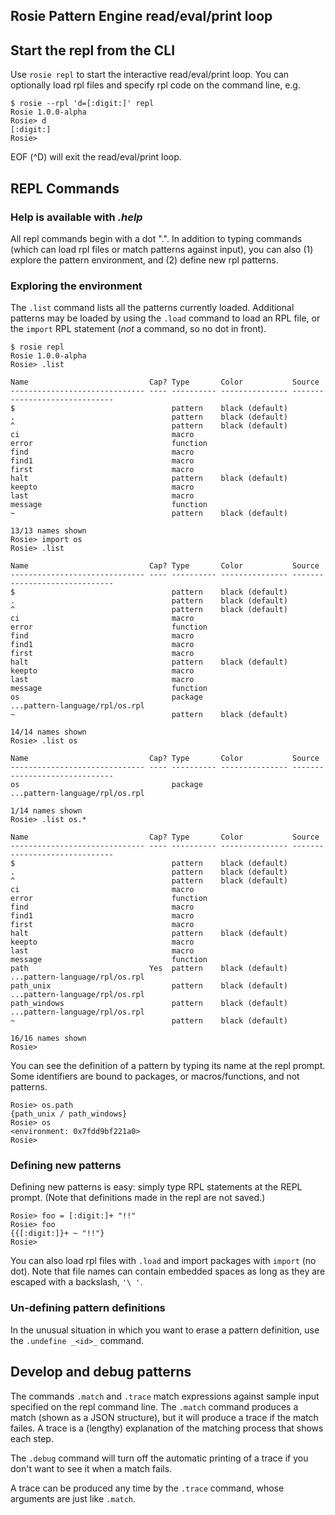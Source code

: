 ## Rosie Pattern Engine read/eval/print loop

## Start the repl from the CLI

Use `rosie repl` to start the interactive read/eval/print loop.  You can
optionally load rpl files and specify rpl code on the command line, e.g.

``` 
$ rosie --rpl 'd=[:digit:]' repl
Rosie 1.0.0-alpha
Rosie> d
[:digit:]
Rosie>
```

EOF (^D) will exit the read/eval/print loop.


## REPL Commands

### Help is available with _.help_

All repl commands begin with a dot ".".  In addition to typing commands (which
can load rpl files or match patterns against input), you can also (1) explore
the pattern environment, and (2) define new rpl patterns.

### Exploring the environment

The `.list` command lists all the patterns currently loaded.  Additional
patterns may be loaded by using the `.load` command to load an RPL file, or the
`import` RPL statement (*not* a command, so no dot in front).

``` 
$ rosie repl
Rosie 1.0.0-alpha
Rosie> .list

Name                           Cap? Type       Color           Source
------------------------------ ---- ---------- --------------- ------------------------------
$                                   pattern    black (default) 
.                                   pattern    black (default) 
^                                   pattern    black (default) 
ci                                  macro                      
error                               function                   
find                                macro                      
find1                               macro                      
first                               macro                      
halt                                pattern    black (default) 
keepto                              macro                      
last                                macro                      
message                             function                   
~                                   pattern    black (default) 

13/13 names shown
Rosie> import os
Rosie> .list

Name                           Cap? Type       Color           Source
------------------------------ ---- ---------- --------------- ------------------------------
$                                   pattern    black (default) 
.                                   pattern    black (default) 
^                                   pattern    black (default) 
ci                                  macro                      
error                               function                   
find                                macro                      
find1                               macro                      
first                               macro                      
halt                                pattern    black (default) 
keepto                              macro                      
last                                macro                      
message                             function                   
os                                  package                    ...pattern-language/rpl/os.rpl
~                                   pattern    black (default) 

14/14 names shown
Rosie> .list os

Name                           Cap? Type       Color           Source
------------------------------ ---- ---------- --------------- ------------------------------
os                                  package                    ...pattern-language/rpl/os.rpl

1/14 names shown
Rosie> .list os.*

Name                           Cap? Type       Color           Source
------------------------------ ---- ---------- --------------- ------------------------------
$                                   pattern    black (default) 
.                                   pattern    black (default) 
^                                   pattern    black (default) 
ci                                  macro                      
error                               function                   
find                                macro                      
find1                               macro                      
first                               macro                      
halt                                pattern    black (default) 
keepto                              macro                      
last                                macro                      
message                             function                   
path                           Yes  pattern    black (default) ...pattern-language/rpl/os.rpl
path_unix                           pattern    black (default) ...pattern-language/rpl/os.rpl
path_windows                        pattern    black (default) ...pattern-language/rpl/os.rpl
~                                   pattern    black (default) 

16/16 names shown
Rosie> 
``` 

You can see the definition of a pattern by typing its name at the repl prompt.
Some identifiers are bound to packages, or macros/functions, and not patterns.

``` 
Rosie> os.path
{path_unix / path_windows}
Rosie> os
<environment: 0x7fdd9bf221a0>
Rosie> 
``` 

### Defining new patterns

Defining new patterns is easy: simply type RPL statements at the REPL prompt.  (Note that definitions made in the repl are not
saved.)

``` 
Rosie> foo = [:digit:]+ "!!"
Rosie> foo
{{[:digit:]}+ ~ "!!"}
Rosie> 
```

You can also load rpl files with `.load` and import packages with `import` (no
dot).  Note that file names can contain embedded spaces as long as they are escaped with a backslash, `'\ '`.

### Un-defining pattern definitions

In the unusual situation in which you want to erase a pattern definition, use
the `.undefine _<id>_` command.  


## Develop and debug patterns

The commands `.match` and `.trace` match expressions against sample input
specified on the repl command line.  The `.match` command produces a match
(shown as a JSON structure), but it will produce a trace if the match failes.  A
trace is a (lengthy) explanation of the matching process that shows each step.

The `.debug` command will turn off the automatic printing of a trace if you
don't want to see it when a match fails.

A trace can be produced any time by the `.trace` command, whose arguments are
just like `.match`.






